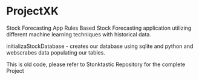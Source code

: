 # ProjectXK
Stock Forecasting App
Rules Based Stock Forecasting application utilizing different machine learning techniques with historical data.

initializaStockDatabase - creates our database using sqlite and python and webscrabes data populating our tables.

This is old code, please refer to Stonktastic Repository for the complete Project
